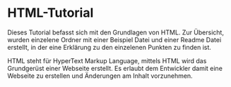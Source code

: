 # HTML-Tutorial

Dieses Tutorial befasst sich mit den Grundlagen von HTML. Zur Übersicht, wurden einzelene Ordner mit einer Beispiel Datei und einer Readme Datei erstellt, in der eine Erklärung zu den einzelenen Punkten zu finden ist.

HTML steht für HyperText Markup Language, mittels HTML wird das Grundgerüst einer Webseite erstellt. Es erlaubt dem Entwickler damit eine Webseite zu erstellen und Änderungen am Inhalt vorzunehmen.
